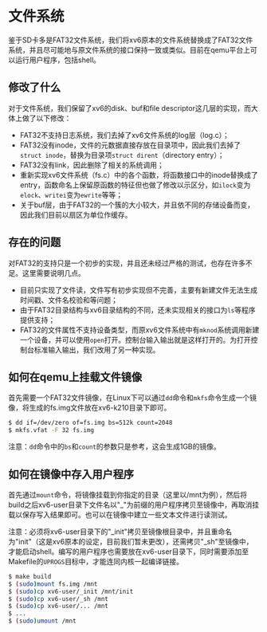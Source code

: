 # 文件系统

鉴于SD卡多是FAT32文件系统，我们将xv6原本的文件系统替换成了FAT32文件系统，并且尽可能地与原文件系统的接口保持一致或类似。目前在qemu平台上可以运行用户程序，包括shell。

## 修改了什么

对于文件系统，我们保留了xv6的disk、buf和file descriptor这几层的实现，而大体上做了以下修改：

+ FAT32不支持日志系统，我们去掉了xv6文件系统的log层（log.c）；
+ FAT32没有inode，文件的元数据直接存放在目录项中，因此我们去掉了`struct inode`，替换为目录项`struct dirent`（directory entry）；
+ FAT32没有link，因此删除了相关的系统调用；
+ 重新实现xv6文件系统（fs.c）中的各个函数，将函数接口中的inode替换成了entry，函数命名上保留原函数的特征但也做了修改以示区分，如`ilock`变为`elock`、`writei`变为`ewrite`等等；
+ 关于buf层，由于FAT32的一个簇的大小较大，并且依不同的存储设备而变，因此我们目前以扇区为单位作缓存。

## 存在的问题

对FAT32的支持只是一个初步的实现，并且还未经过严格的测试，也存在许多不足。这里需要说明几点。

+ 目前只实现了文件读，文件写有初步实现但不完善，主要有新建文件无法生成时间戳、文件名校验和等问题；
+ 由于FAT32目录结构与xv6目录结构的不同，还未实现相关的接口为`ls`等程序提供支持；
+ FAT32的文件属性不支持设备类型，而原xv6文件系统中有`mknod`系统调用新建一个设备，并可以使用`open`打开。控制台输入输出就是这样打开的。为打开控制台标准输入输出，我们改用了另一种实现。

## 如何在qemu上挂载文件镜像

首先需要一个FAT32文件镜像，在Linux下可以通过`dd`命令和`mkfs`命令生成一个镜像，将生成的fs.img文件放在xv6-k210目录下即可。

```bash
$ dd if=/dev/zero of=fs.img bs=512k count=2048
$ mkfs.vfat -F 32 fs.img
```
注意：`dd`命令中的`bs`和`count`的参数只是参考，这会生成1GB的镜像。

## 如何在镜像中存入用户程序

首先通过`mount`命令，将镜像挂载到你指定的目录（这里以/mnt为例），然后将build之后xv6-user目录下文件名以"\_"为前缀的用户程序拷贝至镜像中，再取消挂载以保存写入结果即可。也可以在镜像中建立一些文本文件进行读测试。

注意：必须将xv6-user目录下的"\_init"拷贝至镜像根目录中，并且重命名为"init"（这是xv6原本的设定，目前我们暂未更改），还需拷贝"\_sh"至镜像中，才能启动shell。编写的用户程序也需要放在xv6-user目录下，同时需要添加至Makefile的`UPROGS`目标中，才能连同内核一起编译链接。

```bash
$ make build
$ (sudo)mount fs.img /mnt
$ (sudo)cp xv6-user/_init /mnt/init
$ (sudo)cp xv6-user/_sh /mnt
$ (sudo)cp xv6-user/... /mnt
$ ...
$ (sudo)umount /mnt
```
